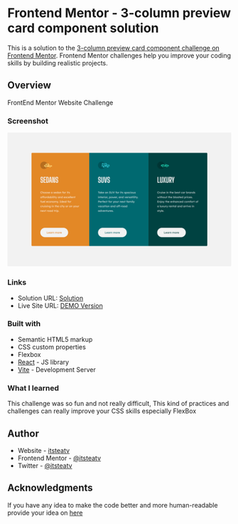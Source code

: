 # Frontend Mentor - 3-column preview card component solution

This is a solution to the [3-column preview card component challenge on Frontend Mentor](https://www.frontendmentor.io/challenges/3column-preview-card-component-pH92eAR2-). Frontend Mentor challenges help you improve your coding skills by building realistic projects.

## Overview

FrontEnd Mentor Website Challenge

### Screenshot

![](./src/assets/3-column-preview-card-component-itsteatv.vercel.app_.png)

### Links

- Solution URL: [Solution](https://www.frontendmentor.io/solutions/responsive-3-column-card-using-css-flexbox-V-geCUQx5Y)
- Live Site URL: [DEMO Version](https://3-column-preview-card-component-itsteatv.vercel.app/)

### Built with

- Semantic HTML5 markup
- CSS custom properties
- Flexbox
- [React](https://reactjs.org/) - JS library
- [Vite](https://vitejs.dev/) - Development Server

### What I learned

This challenge was so fun and not really difficult,
This kind of practices and challenges can really improve your CSS skills especially FlexBox

## Author

- Website - [itsteatv](https://itsteatv-socialmedia.vercel.app/)
- Frontend Mentor - [@itsteatv](https://www.frontendmentor.io/profile/itsteatv)
- Twitter - [@itsteatv](https://twitter.com/itsteatv)

## Acknowledgments

If you have any idea to make the code better and more human-readable
provide your idea on <a href="https://www.frontendmentor.io/solutions/responsive-3-column-card-using-css-flexbox-V-geCUQx5Y">here</a>
